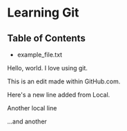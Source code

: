 # Learning Git

## Table of Contents

- example_file.txt

Hello, world. I love using git.

This is an edit made within GitHub.com.

Here's a new line added from Local.

Another local line

...and another

